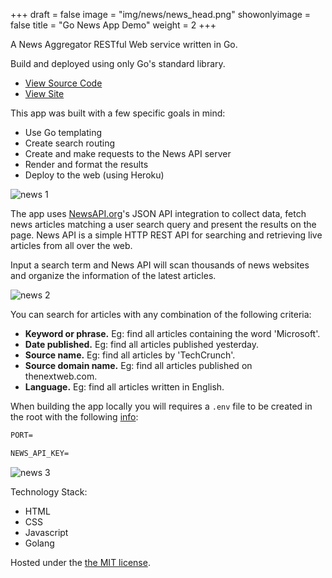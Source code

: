 +++
draft = false
image = "img/news/news_head.png"
showonlyimage = false
title = "Go News App Demo"
weight = 2
+++

A News Aggregator RESTful Web service written in Go.

Build and deployed using only Go's standard library.

<!--more-->

- [View Source Code](https://github.com/andybyers21/go_news_app_demo)
- [View Site](https://go-news-app-demo.herokuapp.com/)

This app was built with a few specific goals in mind:

- Use Go templating
- Create search routing
- Create and make requests to the News API server
- Render and format the results
- Deploy to the web (using Heroku)

![news 1](/img/news/news_1.png)

The app uses [NewsAPI.org](https://newsapi.org/)'s JSON API integration to collect data,
fetch news articles matching a user search query
and present the results on the page. News API is a simple HTTP REST
API for searching and retrieving live articles from all over the web.

Input a search term and News API will scan thousands of news websites and
organize the information of the latest articles.

![news 2](/img/news/news_2.png)

You can search for articles with any combination of the following criteria:

- **Keyword or phrase.** Eg: find all articles containing the word 'Microsoft'.
- **Date published.** Eg: find all articles published yesterday.
- **Source name.** Eg: find all articles by 'TechCrunch'.
- **Source domain name.** Eg: find all articles published on thenextweb.com.
- **Language.** Eg: find all articles written in English.

When building the app locally you will requires a `.env` file to be created in
the root with the following [info](info.md):

```txt
PORT=

NEWS_API_KEY=
```

![news 3](/img/news/news_3.png)

Technology Stack:

- HTML
- CSS
- Javascript
- Golang

Hosted under the [the MIT license](https://opensource.org/licenses/MIT).
